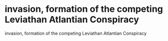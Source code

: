 # invasion, formation of the competing Leviathan Atlantian Conspiracy

invasion, formation of the competing Leviathan Atlantian Conspiracy